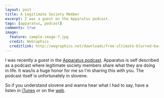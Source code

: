 ```yaml
---
layout: post
title: A Legitimate Society Member
excerpt: I was a guest on the Apparatus podcast.
tags: [apparatus, podcast]
comments: true
image:
  feature: sample-image-7.jpg
  credit: WeGraphics
  creditlink: http://wegraphics.net/downloads/free-ultimate-blurred-background-pack/
---
```


I was recently a guest in the [Apparatus podcast](http://apparatus.si/). Apparatus is self described as a podcast where legitimate society members share what they are doing in life. It was/is a huge honor for me so I'm sharing this with you. The podcast itself is unfortunately in slovene.

So if you understand slovene and wanna hear what I had to say, have a listen in [iTunes](https://itunes.apple.com/si/podcast/apparatus/id586188053) or on the [web](http://apparatus.si/miha-rekar/).
